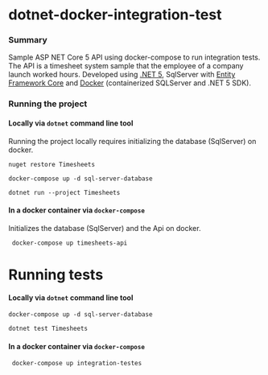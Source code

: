 # dotnet-docker-integration-test

### Summary
Sample ASP NET Core 5 API using docker-compose to run integration tests. The API is a timesheet system sample that the employee of a company launch worked hours. Developed using [.NET 5](https://dotnet.microsoft.com/download/dotnet/5.0), SqlServer with [Entity Framework Core](https://docs.microsoft.com/en-us/ef/core/what-is-new/ef-core-5.0/whatsnew) and [Docker](https://hub.docker.com/_/microsoft-dotnet-core) (containerized SQLServer and .NET 5 SDK).

### Running the project

#### Locally via `dotnet` command line tool

Running the project locally requires initializing the database (SqlServer) on docker.

```
nuget restore Timesheets

docker-compose up -d sql-server-database

dotnet run --project Timesheets
```

#### In a docker container via `docker-compose`

Initializes the database (SqlServer) and the Api on docker.

```
 docker-compose up timesheets-api
 ```

# Running tests

#### Locally via `dotnet` command line tool

```
docker-compose up -d sql-server-database

dotnet test Timesheets
```

#### In a docker container via `docker-compose`

```
 docker-compose up integration-testes
 ```
